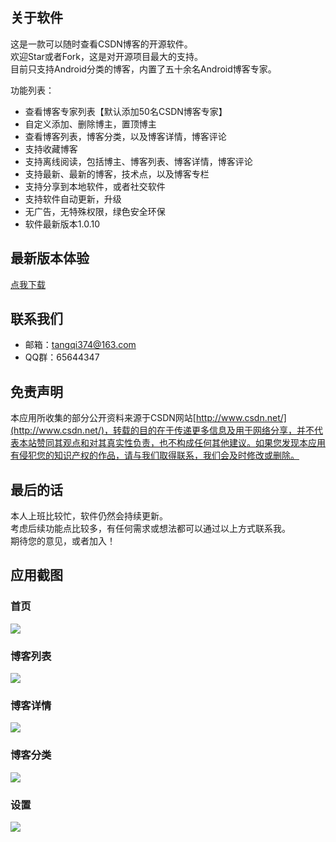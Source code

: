## 关于软件
这是一款可以随时查看CSDN博客的开源软件。  
欢迎Star或者Fork，这是对开源项目最大的支持。  
目前只支持Android分类的博客，内置了五十余名Android博客专家。  

功能列表：
- 查看博客专家列表【默认添加50名CSDN博客专家】
- 自定义添加、删除博主，置顶博主
- 查看博客列表，博客分类，以及博客详情，博客评论
- 支持收藏博客
- 支持离线阅读，包括博主、博客列表、博客详情，博客评论
- 支持最新、最新的博客，技术点，以及博客专栏
- 支持分享到本地软件，或者社交软件
- 支持软件自动更新，升级
- 无广告，无特殊权限，绿色安全环保
- 软件最新版本1.0.10

## 最新版本体验
[点我下载](http://www.pgyer.com/csdn)
	
## 联系我们
- 邮箱：[tangqi374@163.com](mailto:tangqi374@163.com)
- QQ群：65644347

## 免责声明
本应用所收集的部分公开资料来源于CSDN网站[http://www.csdn.net/](http://www.csdn.net/)，转载的目的在于传递更多信息及用于网络分享，并不代表本站赞同其观点和对其真实性负责，也不构成任何其他建议。如果您发现本应用有侵犯您的知识产权的作品，请与我们取得联系，我们会及时修改或删除。

## 最后的话
本人上班比较忙，软件仍然会持续更新。  
考虑后续功能点比较多，有任何需求或想法都可以通过以上方式联系我。  
期待您的意见，或者加入！  

## 应用截图
### 首页
![](./screenshots/1.png)


### 博客列表
![](./screenshots/2.png)


### 博客详情
![](./screenshots/3.png)


### 博客分类
![](./screenshots/4.png)


### 设置
![](./screenshots/5.png)





	
